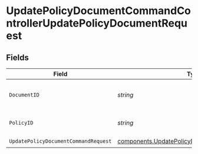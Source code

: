 # UpdatePolicyDocumentCommandControllerUpdatePolicyDocumentRequest


## Fields

| Field                                                                                                          | Type                                                                                                           | Required                                                                                                       | Description                                                                                                    | Example                                                                                                        |
| -------------------------------------------------------------------------------------------------------------- | -------------------------------------------------------------------------------------------------------------- | -------------------------------------------------------------------------------------------------------------- | -------------------------------------------------------------------------------------------------------------- | -------------------------------------------------------------------------------------------------------------- |
| `DocumentID`                                                                                                   | *string*                                                                                                       | :heavy_check_mark:                                                                                             | Unique identifier of the document.                                                                             | poldoc_2004a2e541d64513b92dd01be9b4c388                                                                        |
| `PolicyID`                                                                                                     | *string*                                                                                                       | :heavy_check_mark:                                                                                             | Unique identifier of the policy.                                                                               | pol_a95f2c5a90214df2acacbaf2b5c00d04                                                                           |
| `UpdatePolicyDocumentCommandRequest`                                                                           | [components.UpdatePolicyDocumentCommandRequest](../../models/components/updatepolicydocumentcommandrequest.md) | :heavy_check_mark:                                                                                             | N/A                                                                                                            |                                                                                                                |